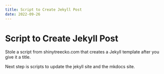 ```yaml
---
title: Script to Create Jekyll Post
date: 2022-09-26
---
```

# Script to Create Jekyll Post

Stole a script from shinytreecko.com that creates a Jekyll template after you give it a title. 

Next step is scripts to update the jekyll site and the mkdocs site. 
